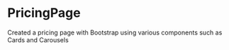 # PricingPage
Created a pricing page with Bootstrap using various components such as Cards and Carousels
